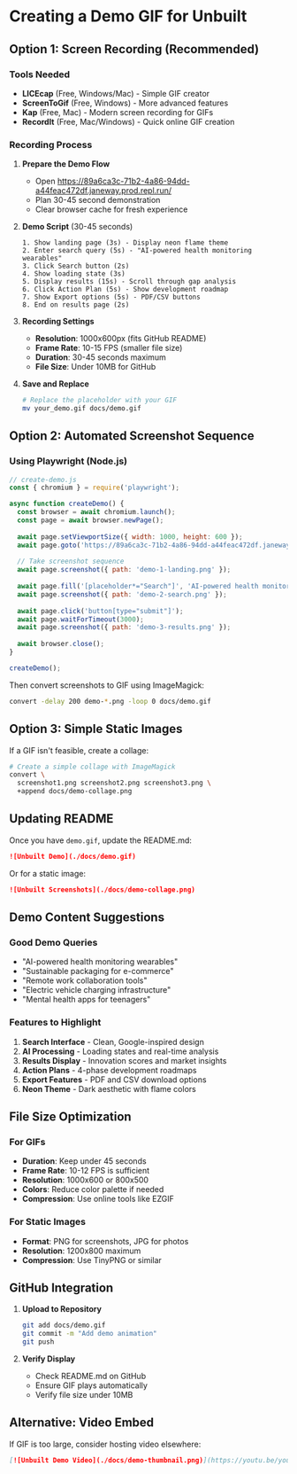 # Creating a Demo GIF for Unbuilt

## Option 1: Screen Recording (Recommended)

### Tools Needed
- **LICEcap** (Free, Windows/Mac) - Simple GIF creator
- **ScreenToGif** (Free, Windows) - More advanced features
- **Kap** (Free, Mac) - Modern screen recording for GIFs
- **RecordIt** (Free, Mac/Windows) - Quick online GIF creation

### Recording Process

1. **Prepare the Demo Flow**
   - Open https://89a6ca3c-71b2-4a86-94dd-a44feac472df.janeway.prod.repl.run/
   - Plan 30-45 second demonstration
   - Clear browser cache for fresh experience

2. **Demo Script** (30-45 seconds)
   ```
   1. Show landing page (3s) - Display neon flame theme
   2. Enter search query (5s) - "AI-powered health monitoring wearables"
   3. Click Search button (2s)
   4. Show loading state (3s)
   5. Display results (15s) - Scroll through gap analysis
   6. Click Action Plan (5s) - Show development roadmap
   7. Show Export options (5s) - PDF/CSV buttons
   8. End on results page (2s)
   ```

3. **Recording Settings**
   - **Resolution**: 1000x600px (fits GitHub README)
   - **Frame Rate**: 10-15 FPS (smaller file size)
   - **Duration**: 30-45 seconds maximum
   - **File Size**: Under 10MB for GitHub

4. **Save and Replace**
   ```bash
   # Replace the placeholder with your GIF
   mv your_demo.gif docs/demo.gif
   ```

## Option 2: Automated Screenshot Sequence

### Using Playwright (Node.js)

```javascript
// create-demo.js
const { chromium } = require('playwright');

async function createDemo() {
  const browser = await chromium.launch();
  const page = await browser.newPage();
  
  await page.setViewportSize({ width: 1000, height: 600 });
  await page.goto('https://89a6ca3c-71b2-4a86-94dd-a44feac472df.janeway.prod.repl.run/');
  
  // Take screenshot sequence
  await page.screenshot({ path: 'demo-1-landing.png' });
  
  await page.fill('[placeholder*="Search"]', 'AI-powered health monitoring wearables');
  await page.screenshot({ path: 'demo-2-search.png' });
  
  await page.click('button[type="submit"]');
  await page.waitForTimeout(3000);
  await page.screenshot({ path: 'demo-3-results.png' });
  
  await browser.close();
}

createDemo();
```

Then convert screenshots to GIF using ImageMagick:
```bash
convert -delay 200 demo-*.png -loop 0 docs/demo.gif
```

## Option 3: Simple Static Images

If a GIF isn't feasible, create a collage:

```bash
# Create a simple collage with ImageMagick
convert \
  screenshot1.png screenshot2.png screenshot3.png \
  +append docs/demo-collage.png
```

## Updating README

Once you have `demo.gif`, update the README.md:

```markdown
![Unbuilt Demo](./docs/demo.gif)
```

Or for a static image:
```markdown
![Unbuilt Screenshots](./docs/demo-collage.png)
```

## Demo Content Suggestions

### Good Demo Queries
- "AI-powered health monitoring wearables"
- "Sustainable packaging for e-commerce"
- "Remote work collaboration tools"
- "Electric vehicle charging infrastructure"
- "Mental health apps for teenagers"

### Features to Highlight
1. **Search Interface** - Clean, Google-inspired design
2. **AI Processing** - Loading states and real-time analysis
3. **Results Display** - Innovation scores and market insights
4. **Action Plans** - 4-phase development roadmaps
5. **Export Features** - PDF and CSV download options
6. **Neon Theme** - Dark aesthetic with flame colors

## File Size Optimization

### For GIFs
- **Duration**: Keep under 45 seconds
- **Frame Rate**: 10-12 FPS is sufficient
- **Resolution**: 1000x600 or 800x500
- **Colors**: Reduce color palette if needed
- **Compression**: Use online tools like EZGIF

### For Static Images
- **Format**: PNG for screenshots, JPG for photos
- **Resolution**: 1200x800 maximum
- **Compression**: Use TinyPNG or similar

## GitHub Integration

1. **Upload to Repository**
   ```bash
   git add docs/demo.gif
   git commit -m "Add demo animation"
   git push
   ```

2. **Verify Display**
   - Check README.md on GitHub
   - Ensure GIF plays automatically
   - Verify file size under 10MB

## Alternative: Video Embed

If GIF is too large, consider hosting video elsewhere:

```markdown
[![Unbuilt Demo Video](./docs/demo-thumbnail.png)](https://youtu.be/your-video-id)
```